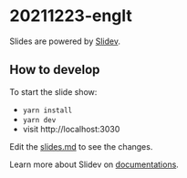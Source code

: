 # 20211223-englt

Slides are powered by [Slidev](https://github.com/slidevjs/slidev).

## How to develop
To start the slide show:

- `yarn install`
- `yarn dev`
- visit http://localhost:3030

Edit the [slides.md](./slides.md) to see the changes.

Learn more about Slidev on [documentations](https://sli.dev/).

